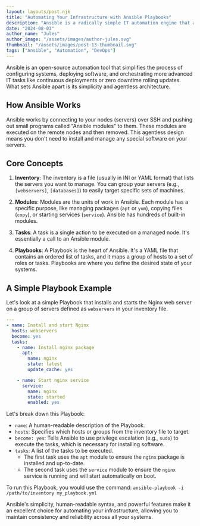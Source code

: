 ```yaml
---
layout: layouts/post.njk
title: "Automating Your Infrastructure with Ansible Playbooks"
description: "Ansible is a radically simple IT automation engine that automates configuration management, application deployment, and many other IT needs. Learn the basics of writing Ansible Playbooks to automate your tasks."
date: "2024-08-03"
author_name: "Jules"
author_image: "/assets/images/author-jules.svg"
thumbnail: "/assets/images/post-13-thumbnail.svg"
tags: ["Ansible", "Automation", "DevOps"]
---
```


Ansible is an open-source automation tool that simplifies the process of configuring systems, deploying software, and orchestrating more advanced IT tasks like continuous deployments or zero downtime rolling updates. What sets Ansible apart is its simplicity and agentless architecture.

## How Ansible Works

Ansible works by connecting to your nodes (servers) over SSH and pushing out small programs called "Ansible modules" to them. These modules are executed on the remote nodes and then removed. This agentless design means you don't need to install and manage any special software on your servers.

## Core Concepts

1.  **Inventory**: The inventory is a file (usually in INI or YAML format) that lists the servers you want to manage. You can group your servers (e.g., `[webservers]`, `[databases]`) to easily target specific sets of machines.

2.  **Modules**: Modules are the units of work in Ansible. Each module has a specific purpose, like managing packages (`apt` or `yum`), copying files (`copy`), or starting services (`service`). Ansible has hundreds of built-in modules.

3.  **Tasks**: A task is a single action to be executed on a managed node. It's essentially a call to an Ansible module.

4.  **Playbooks**: A Playbook is the heart of Ansible. It's a YAML file that contains an ordered list of tasks, and it maps a group of hosts to a set of roles or tasks. Playbooks are where you define the desired state of your systems.

## A Simple Playbook Example

Let's look at a simple Playbook that installs and starts the Nginx web server on a group of servers defined as `webservers` in your inventory file.

```yaml
---
- name: Install and start Nginx
  hosts: webservers
  become: yes
  tasks:
    - name: Install nginx package
      apt:
        name: nginx
        state: latest
        update_cache: yes

    - name: Start nginx service
      service:
        name: nginx
        state: started
        enabled: yes
```

Let's break down this Playbook:
*   `name`: A human-readable description of the Playbook.
*   `hosts`: Specifies which hosts or groups from the inventory file to target.
*   `become: yes`: Tells Ansible to use privilege escalation (e.g., `sudo`) to execute the tasks, which is necessary for installing software.
*   `tasks`: A list of the tasks to be executed.
    *   The first task uses the `apt` module to ensure the `nginx` package is installed and up-to-date.
    *   The second task uses the `service` module to ensure the `nginx` service is running and will start automatically on boot.

To run this Playbook, you would use the command:
`ansible-playbook -i /path/to/inventory my_playbook.yml`

Ansible's simplicity, human-readable syntax, and powerful features make it an excellent choice for automating your infrastructure, allowing you to maintain consistency and reliability across all your systems.
